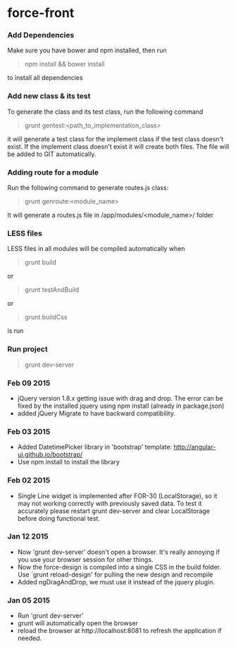 force-front
===========

### Add Dependencies
Make sure you have bower and npm installed, then run 

> npm install && bower install

to install all dependencies


### Add new class & its test
To generate the class and its test class, run the following command
> grunt gentest:<path_to_implementation_class>

it will generate a test class for the implement class if the test class doesn't exist. If the implement class doesn't exist it will create both files. The file will be added to GIT automatically.

### Adding route for a module

Run the following command to generate routes.js class:

> grunt genroute:<module_name>

It will generate a routes.js file in /app/modules/<module_name>/ folder


### LESS files

LESS files in all modules will be compiled automatically when 

> grunt build 

or 

> grunt testAndBuild

or 

> grunt buildCss

is run


### Run project

> grunt dev-server


### Feb 09 2015
* jQuery version 1.8.x getting issue with drag and drop. The error can be fixed by the installed jquery using npm install (already in package.json)
* added jQuery Migrate to have backward compatibility.

### Feb 03 2015
* Added DatetimePicker library in 'bootstrap' template: http://angular-ui.github.io/bootstrap/
* Use npm install to install the library

### Feb 02 2015
* Single Line widget is implemented after FOR-30 (LocalStorage), so it may not working correctly with previously saved data.
  To test it accurately please restart grunt dev-server and clear LocalStorage before doing functional test.

### Jan 12 2015
* Now 'grunt dev-server' doesn't open a browser. It's really annoying if you use your browser session for other things.
* Now the force-design is compiled into a single CSS in the build folder. Use `grunt reload-design' for pulling the new design and recompile
* Added ngDragAndDrop, we must use it instead of the jquery plugin.

### Jan 05 2015
* Run 'grunt dev-server'
* grunt will automatically open the browser
* reload the browser at http://localhost:8081 to refresh the application if needed.